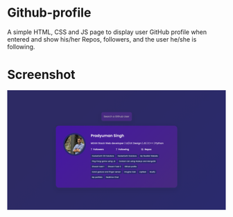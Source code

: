 # Github-profile
A simple HTML, CSS and JS page to display user GitHub profile when entered and show his/her Repos, followers, and the user he/she is following.

# Screenshot
![](screenshot/main.png)
